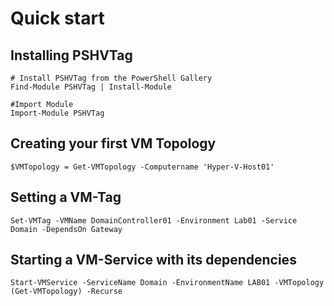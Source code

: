 # Quick start

## Installing PSHVTag

    # Install PSHVTag from the PowerShell Gallery
    Find-Module PSHVTag | Install-Module

    #Import Module
    Import-Module PSHVTag

## Creating your first VM Topology

    $VMTopology = Get-VMTopology -Computername 'Hyper-V-Host01'

## Setting a VM-Tag

    Set-VMTag -VMName DomainController01 -Environment Lab01 -Service Domain -DependsOn Gateway

## Starting a VM-Service with its dependencies

    Start-VMService -ServiceName Domain -EnvironmentName LAB01 -VMTopology (Get-VMTopology) -Recurse